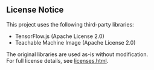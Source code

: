 ## License Notice

This project uses the following third-party libraries:
- TensorFlow.js (Apache License 2.0)
- Teachable Machine Image (Apache License 2.0)

The original libraries are used as-is without modification.  
For full license details, see [licenses.html](./licenses.html).
